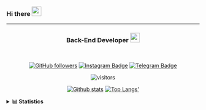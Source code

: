 ### Hi there <img height="25" width="25"  src="https://camo.githubusercontent.com/35d3d11359a49bf12aebb834cc13fd81b95eff4e/68747470733a2f2f6d656469612e67697068792e636f6d2f6d656469612f6876524a434c467a6361737252346961377a2f67697068792e676966">

<hr>

<div align="center">
  
### Back-End Developer <img height="25" src="https://camo.githubusercontent.com/40dff491d4e8123af55298ef908faedb66c463e5/68747470733a2f2f6d656469612e67697068792e636f6d2f6d656469612f57556c706c634d704f43456d5447427442572f67697068792e676966">
 
</div>

<br>

<div align="center">

[![GitHub followers](https://img.shields.io/github/followers/hanifazzuhdi?label=Follow&style=social)](https://github.com/hanifazzuhdi/?tab=follow) 
[![Instagram Badge](https://img.shields.io/badge/-hanifazzuhdi-blue?style=social&logo=Instagram&link=https://www.instagram.com/hnfhanif52/)](https://www.instagram.com/hnfhanif52/)
[![Telegram Badge](https://img.shields.io/badge/-hanifazzuhdi-blue?style=social&logo=telegram&link=https://www.t.me/hanif0198/)](https://www.t.me/hanif0198/) 

![visitors](https://visitor-badge.glitch.me/badge?page_id=hanifazzuhdi.hanifazzuhdi)

[![Github stats](https://github-readme-stats.vercel.app/api?username=hanifazzuhdi&count_private=true&title_color=333&text_color=777&show_icons=true&icon_color=333&line_height=20px)](https://github.com/hanifazzuhdi)
[![Top Langs'](https://github-readme-stats.vercel.app/api/top-langs/?username=hanifazzuhdi&layout=compact)](https://github.com/hanifazzuhdi) 

 </div>
 
<details>
  <summary><b> 📊 Statistics </b></summary>
  
  <br/>
  
  <!--START_SECTION:waka-->
![Lines of code](https://img.shields.io/badge/From%20Hello%20World%20I%27ve%20Written-6.2%20million%20lines%20of%20code-blue)

**🐱 My Github Data** 

> 🏆 421 Contributions in the Year 2021
 > 
> 📦 231.0 kB Used in Github's Storage 
 > 
> 🚫 Not Opted to Hire
 > 
> 📜 20 Public Repositories 
 > 
> 🔑 16 Private Repositories  
 > 
**I'm an Early 🐤** 

```text
🌞 Morning    267 commits    ██████████░░░░░░░░░░░░░░░   42.79% 
🌆 Daytime    212 commits    ████████░░░░░░░░░░░░░░░░░   33.97% 
🌃 Evening    115 commits    ████░░░░░░░░░░░░░░░░░░░░░   18.43% 
🌙 Night      30 commits     █░░░░░░░░░░░░░░░░░░░░░░░░   4.81%

```
📅 **I'm Most Productive on Tuesday** 

```text
Monday       79 commits     ███░░░░░░░░░░░░░░░░░░░░░░   12.66% 
Tuesday      119 commits    ████░░░░░░░░░░░░░░░░░░░░░   19.07% 
Wednesday    98 commits     ████░░░░░░░░░░░░░░░░░░░░░   15.71% 
Thursday     111 commits    ████░░░░░░░░░░░░░░░░░░░░░   17.79% 
Friday       77 commits     ███░░░░░░░░░░░░░░░░░░░░░░   12.34% 
Saturday     80 commits     ███░░░░░░░░░░░░░░░░░░░░░░   12.82% 
Sunday       60 commits     ██░░░░░░░░░░░░░░░░░░░░░░░   9.62%

```


📊 **This Week I Spent My Time On** 

```text
⌚︎ Time Zone: Asia/Jakarta

💬 Programming Languages: 
Blade Template           32 hrs 56 mins      █████████████░░░░░░░░░░░░   53.43% 
PHP                      24 hrs 18 mins      █████████░░░░░░░░░░░░░░░░   39.44% 
SCSS                     3 hrs 11 mins       █░░░░░░░░░░░░░░░░░░░░░░░░   5.17% 
CSS                      23 mins             ░░░░░░░░░░░░░░░░░░░░░░░░░   0.65% 
HTML                     23 mins             ░░░░░░░░░░░░░░░░░░░░░░░░░   0.63%

🔥 Editors: 
VS Code                  58 hrs 23 mins      ███████████████████████░░   94.72% 
PhpStorm                 3 hrs 15 mins       █░░░░░░░░░░░░░░░░░░░░░░░░   5.28%

💻 Operating System: 
Mac                      61 hrs 38 mins      █████████████████████████   100.0%

```


 Last Updated on 10/06/2021
<!--END_SECTION:waka-->
</details>
